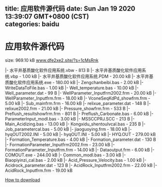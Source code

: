 
title: 应用软件源代码
date: Sun Jan 19 2020 13:39:07 GMT+0800 (CST)    
categories: baidu
---

# 应用软件源代码
size: 969.10 kB
 www.dfe2xe2.site/?s=1cMsRnk
 
|- 水平井基质酸化软件应用系统.vbw - 813 B
|- 水平井基质酸化软件应用系统.vbp - 1.00 kB
|- 水平井基质酸化软件应用系统.PDM - 20.00 kB
|- 水平井基质酸化软件应用系统.exe - 180.00 kB
|- Zengchanbeibi.bas - 2.00 kB
|- WriteDataToFile.bas - 1.00 kB
|- Well_temperature.bas - 10.00 kB
|- Well_parameter.dat - 99 B
|- WellParameter_Inputfrm2002.frm - 20.00 kB
|- WellParameter_Inputfrm.frm - 18.00 kB
|- VconeSeqKdPd_showfrm.frm - 5.00 kB
|- Sub_mainfrm.frm - 16.00 kB
|- relixue_parameter.dat - 148 B
|- relixue2002.frm - 21.00 kB
|- Pressure_showfrm.frm - 533 B
|- Preflush_resultshowfrm.frm - 801 B
|- Preflush_Carbonate.bas - 6.00 kB
|- ParameterInput_modl.bas - 3.00 kB
|- MSSCCPRJ.SCC - 213 B
|- Main_Acidizing.bas - 13.00 kB
|- Kongxidu_shentoulvcal.bas - 235 B
|- Job_parametercal.bas - 5.00 kB
|- jiaoguoying.frm - 18.00 kB
|- hyqOUT2002.INI - 5.00 kB
|- hyqOUT.INI - 5.00 kB
|- HYQ.OUT - 279.00 kB
|- Formation_Temperature.bas - 4.00 kB
|- Formation_parameter.dat - 130 B
|- FormationParameter_Inputfrm2002.frm - 23.00 kB
|- FormationParameter_Inputfrm.frm - 14.00 kB
|- Dataoutput.frm - 6.00 kB
|- COMOUT.exe - 244.00 kB
|- Common_modl.bas - 3.00 kB
|- Biaopiyinzi_cal.bas - 2.00 kB
|- Acid_Pressure_Velocity.bas - 1.00 kB
|- Acidrock_parameter.dat - 123 B
|- AcidRock_Inputfrm2002.frm - 22.00 kB
|- AcidRock_Inputfrm.frm - 19.00 kB

[How to download](https://bpcam.bemobtrk.com/go/2ceec3aa-1ca2-46d6-b9ff-aaa5c184517c?jno=3781)
